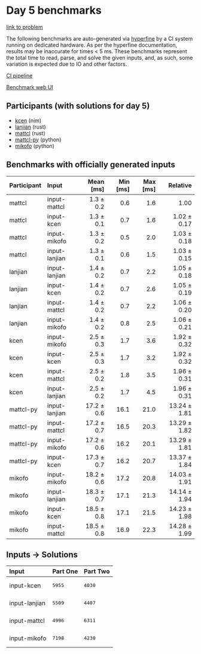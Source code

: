 # Day 5 benchmarks

[link to problem](https://adventofcode.com/2024/day/5)

The following benchmarks are auto-generated via
[hyperfine](https://github.com/sharkdp/hyperfine) by a CI system running on
dedicated hardware. As per the hyperfine documentation, results may be
inaccurate for times < 5 ms. These benchmarks represent the total time to read,
parse, and solve the given inputs, and, as such, some variation is expected due
to IO and other factors.

[CI pipeline](http://ci.papercode.net:8080/teams/main/pipelines/aoc2024)

[Benchmark web UI](https://aoc.ancalagon.black)


## Participants (with solutions for day 5)

- [kcen](https://github.com/kcen/aoc2024) (nim)
- [lanjian](https://github.com/lanjian/aoc-2024) (rust)
- [mattcl](https://github.com/mattcl/aoc2024) (rust)
- [mattcl-py](https://github.com/mattcl/aoc2024-py) (python)
- [mikofo](https://github.com/mikofo/aoc2024) (python)


## Benchmarks with officially generated inputs

| Participant | Input | Mean [ms] | Min [ms] | Max [ms] | Relative |
|:---|:---|---:|---:|---:|---:|
| mattcl | input-mattcl | 1.3 ± 0.2 | 0.6 | 1.6 | 1.00 |
| mattcl | input-kcen | 1.3 ± 0.1 | 0.7 | 1.6 | 1.02 ± 0.17 |
| mattcl | input-mikofo | 1.3 ± 0.2 | 0.5 | 2.0 | 1.03 ± 0.18 |
| mattcl | input-lanjian | 1.3 ± 0.1 | 0.6 | 1.5 | 1.03 ± 0.15 |
| lanjian | input-lanjian | 1.4 ± 0.2 | 0.7 | 2.2 | 1.05 ± 0.18 |
| lanjian | input-kcen | 1.4 ± 0.2 | 0.7 | 2.6 | 1.05 ± 0.19 |
| lanjian | input-mattcl | 1.4 ± 0.2 | 0.7 | 2.2 | 1.06 ± 0.20 |
| lanjian | input-mikofo | 1.4 ± 0.2 | 0.8 | 2.5 | 1.06 ± 0.21 |
| kcen | input-mikofo | 2.5 ± 0.3 | 1.7 | 3.6 | 1.92 ± 0.32 |
| kcen | input-kcen | 2.5 ± 0.3 | 1.7 | 3.2 | 1.92 ± 0.32 |
| kcen | input-mattcl | 2.5 ± 0.2 | 1.8 | 3.5 | 1.96 ± 0.31 |
| kcen | input-lanjian | 2.5 ± 0.2 | 1.7 | 4.5 | 1.96 ± 0.31 |
| mattcl-py | input-lanjian | 17.2 ± 0.6 | 16.1 | 21.0 | 13.24 ± 1.81 |
| mattcl-py | input-mattcl | 17.2 ± 0.7 | 16.5 | 20.3 | 13.29 ± 1.82 |
| mattcl-py | input-mikofo | 17.2 ± 0.6 | 16.2 | 20.1 | 13.29 ± 1.81 |
| mattcl-py | input-kcen | 17.3 ± 0.7 | 16.2 | 20.7 | 13.37 ± 1.84 |
| mikofo | input-mikofo | 18.2 ± 0.6 | 17.2 | 20.8 | 14.03 ± 1.91 |
| mikofo | input-lanjian | 18.3 ± 0.7 | 17.1 | 21.3 | 14.14 ± 1.94 |
| mikofo | input-kcen | 18.5 ± 0.8 | 17.1 | 21.5 | 14.23 ± 1.98 |
| mikofo | input-mattcl | 18.5 ± 0.8 | 16.9 | 22.3 | 14.28 ± 1.99 |


## Inputs -> Solutions

| Input | Part One | Part Two |
|:---|:---|:---|
|input-kcen|<pre>5955</pre>|<pre>4030</pre>|
|input-lanjian|<pre>5509</pre>|<pre>4407</pre>|
|input-mattcl|<pre>4996</pre>|<pre>6311</pre>|
|input-mikofo|<pre>7198</pre>|<pre>4230</pre>|
